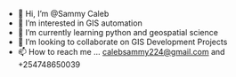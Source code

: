 - 👋 Hi, I’m @Sammy Caleb
- 👀 I’m interested in GIS automation 
- 🌱 I’m currently learning python and geospatial science
- 💞️ I’m looking to collaborate on GIS Development Projects
- 📫 How to reach me ... calebsammy224@gmail.com and +254748650039

<!---
Sammy-ux-boop/Sammy-ux-boop is a ✨ special ✨ repository because its `README.md` (this file) appears on your GitHub profile.
You can click the Preview link to take a look at your changes.
--->
